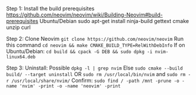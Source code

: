Step 1:
	Install the build prerequisites
		https://github.com/neovim/neovim/wiki/Building-Neovim#build-prerequisites
		Ubuntu/Debian 
			sudo apt-get install ninja-build gettext cmake unzip curl

Step 2:
	Clone Neovim
		 `git clone https://github.com/neovim/neovim`
	Run this command
		`cd neovim && make CMAKE_BUILD_TYPE=RelWithDebInfo`
	If on Ubuntu/Debian:
		`cd build && cpack -G DEB && sudo dpkg -i nvim-linux64.deb`
		

Step 3:
	Uninstall:
		Possible `dpkg -l | grep nvim`
		Else `sudo cmake --build build/ --target uninstall`
		OR `sudo rm /usr/local/bin/nvim` and `sudo rm -r /usr/local/share/nvim/`
	Confirm:
		`sudo find / -path /mnt -prune -o -name 'nvim' -print -o -name 'neovim' -print
`